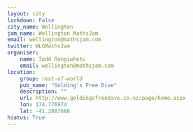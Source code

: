 ```yaml
---
layout: city
lockdown: False
city_name: Wellington                                                             
jam_name: Wellington MathsJam
email: wellington@mathsjam.com
twitter: WLGMathsJam
organiser:
    name: Todd Rangiwhetu
    email: wellington@mathsjam.com
location:
    group: rest-of-world
    pub_name: "Golding's Free Dive"
    description: ""
    url: http://www.goldingsfreedive.co.nz/page/home.aspx
    lon: 174.776974
    lat: -41.2887666
hiatus: True
---
```


